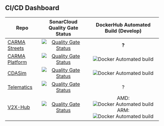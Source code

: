 ## CI/CD Dashboard
| Repo      | SonarCloud Quality Gate Status | DockerHub Automated Build (Develop) |
| ----------- | :-----------: | :-----------: |
| [CARMA Streets](https://github.com/usdot-fhwa-stol/carma-streets) | [![Quality Gate Status](https://sonarcloud.io/api/project_badges/measure?project=usdot-fhwa-stol_carma-streets&metric=alert_status)](https://sonarcloud.io/summary/new_code?id=usdot-fhwa-stol_carma-streets) | **?** |
| [CARMA Platform](https://github.com/usdot-fhwa-stol/carma-platform) | [![Quality Gate Status](https://sonarcloud.io/api/project_badges/measure?project=usdot-fhwa-stol_CARMAPlatform&metric=alert_status)](https://sonarcloud.io/summary/new_code?id=usdot-fhwa-stol_CARMAPlatform) | ![Docker Automated build](https://img.shields.io/docker/automated/usdotfhwastoldev/carma-platform) |
| [CDASim](https://github.com/usdot-fhwa-stol/cdasim) | [![Quality Gate Status](https://sonarcloud.io/api/project_badges/measure?project=usdot-fhwa-stol_carma-simulation&metric=alert_status)](https://sonarcloud.io/summary/new_code?id=usdot-fhwa-stol_carma-simulation) | ![Docker Automated build](https://img.shields.io/docker/automated/usdotfhwastoldev/cdasim) |
| [Telematics](https://github.com/usdot-fhwa-stol/cda-telematics) | [![Quality Gate Status](https://sonarcloud.io/api/project_badges/measure?project=usdot-fhwa-stol_cda-telematics&metric=alert_status)](https://sonarcloud.io/summary/new_code?id=usdot-fhwa-stol_cda-telematics) | ? |
| [V2X-Hub](https://github.com/usdot-fhwa-OPS/V2X-Hub) | [![Quality Gate Status](https://sonarcloud.io/api/project_badges/measure?project=usdot-fhwa-ops_V2X-Hub&metric=alert_status)](https://sonarcloud.io/summary/new_code?id=usdot-fhwa-ops_V2X-Hub) | AMD: ![Docker Automated build](https://img.shields.io/docker/automated/usdotfhwaops/v2xhubamd) ARM: ![Docker Automated build](https://img.shields.io/docker/automated/usdotfhwaops/v2xhubarm) |

